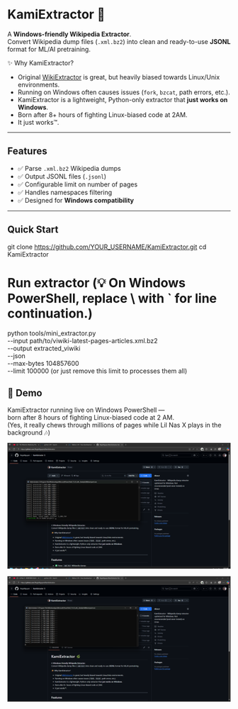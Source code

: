 # KamiExtractor 🌿

A **Windows-friendly Wikipedia Extractor**.  
Convert Wikipedia dump files (`.xml.bz2`) into clean and ready-to-use **JSONL** format for ML/AI pretraining.

✨ Why KamiExtractor?
- Original [WikiExtractor](https://github.com/attardi/wikiextractor) is great, but heavily biased towards Linux/Unix environments.
- Running on Windows often causes issues (`fork`, `bzcat`, path errors, etc.).
- KamiExtractor is a lightweight, Python-only extractor that **just works on Windows**.
- Born after 8+ hours of fighting Linux-biased code at 2AM.  
- It just works™.

---

## Features
- ✅ Parse `.xml.bz2` Wikipedia dumps
- ✅ Output JSONL files (`.jsonl`)
- ✅ Configurable limit on number of pages
- ✅ Handles namespaces filtering
- ✅ Designed for **Windows compatibility**

---

## Quick Start

git clone https://github.com/YOUR_USERNAME/KamiExtractor.git
cd KamiExtractor

# Run extractor (💡 On Windows PowerShell, replace \ with ` for line continuation.)

python tools/mini_extractor.py \
  --input path/to/viwiki-latest-pages-articles.xml.bz2 \
  --output extracted_viwiki \
  --json \
  --max-bytes 104857600 \
  --limit 100000 (or just remove this limit to processes them all) 

## 📸 Demo

KamiExtractor running live on Windows PowerShell —  
born after 8 hours of fighting Linux-biased code at 2 AM.  
(Yes, it really chews through millions of pages while Lil Nas X plays in the background 🎶)

![KamiExtractor processing 2.2M pages](assets/extractor_viwiki.png)

![KamiExtractor processing enwiki](assets/extractor_enwiki.png)
